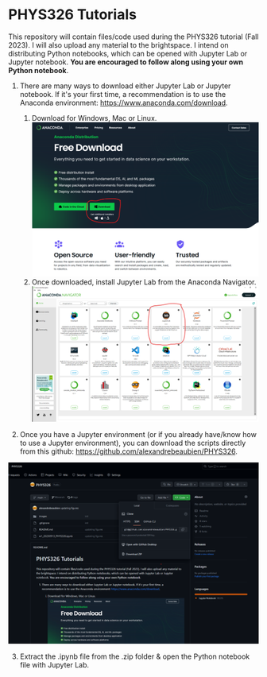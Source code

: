 # PHYS326 Tutorials

This repository will contain files/code used during the PHYS326 tutorial (Fall 2023). I will also upload any material to the brightspace. I intend on distributing Python notebooks, which can be opened with Jupyter Lab or Jupyter notebook. **You are encouraged to follow along using your own Python notebook**.

1. There are many ways to download either Jupyter Lab or Jupyter notebook. If it's your first time, a recommendation is to use the Anaconda environment: https://www.anaconda.com/download.
    1. Download for Windows, Mac or Linux.
        ![Download](images/Download_anaconda.png)
    2. Once downloaded, install Jupyter Lab from the Anaconda Navigator.
        ![Download](images/Open_jupyter.png)

2. Once you have a Jupyter environment (or if you already have/know how to use a Jupyter environment), you can download the scripts directly from this github: https://github.com/alexandrebeaubien/PHYS326.

![Download from GitHub](images/Where_download_code_v2.png)

3. Extract the .ipynb file from the .zip folder & open the Python notebook file with Jupyter Lab.
